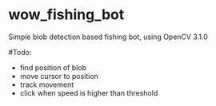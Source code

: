# wow_fishing_bot
Simple blob detection based fishing bot, using OpenCV 3.1.0

#Todo:
* find position of blob
* move cursor to position
* track movement
* click when speed is higher than threshold